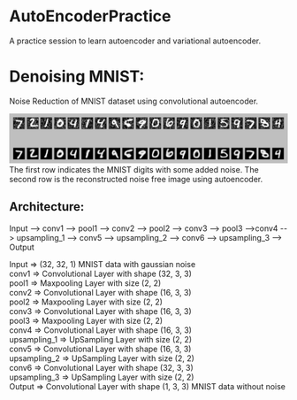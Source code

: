 # AutoEncoderPractice
A practice session to learn autoencoder and variational autoencoder.

# Denoising MNIST:
Noise Reduction of MNIST dataset using convolutional autoencoder.

![Sample Noise Reduction Output](output_sample.png)
The first row indicates the MNIST digits with some added noise. The second row is the reconstructed noise free image using autoencoder.

## Architecture:

Input --> conv1 --> pool1 --> conv2 --> pool2 --> conv3 --> pool3 -->conv4 --> upsampling_1 --> conv5 --> upsampling_2 --> conv6 --> upsampling_3 --> Output

Input => (32, 32, 1) MNIST data with gaussian noise  
conv1 => Convolutional Layer with shape (32, 3, 3)  
pool1 => Maxpooling Layer with size (2, 2)  
conv2 => Convolutional Layer with shape (16, 3, 3)  
pool2 => Maxpooling Layer with size (2, 2)  
conv3 => Convolutional Layer with shape (16, 3, 3)  
pool3 => Maxpooling Layer with size (2, 2)  
conv4 => Convolutional Layer with shape (16, 3, 3)  
upsampling_1 => UpSampling Layer with size (2, 2)  
conv5 => Convolutional Layer with shape (16, 3, 3)  
upsampling_2 => UpSampling Layer with size (2, 2)  
conv6 => Convolutional Layer with shape (32, 3, 3)  
upsampling_3 => UpSampling Layer with size (2, 2)  
Output => Convolutional Layer with shape (1, 3, 3) MNIST data without noise  
